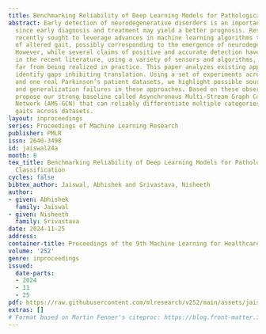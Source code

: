 ```yaml
---
title: Benchmarking Reliability of Deep Learning Models for Pathological Gait Classification
abstract: Early detection of neurodegenerative disorders is an important open problem,
  since early diagnosis and treatment may yield a better prognosis. Researchers have
  recently sought to leverage advances in machine learning algorithms to detect symptoms
  of altered gait, possibly corresponding to the emergence of neurodegenerative etiologies.
  However, while several claims of positive and accurate detection have been made
  in the recent literature, using a variety of sensors and algorithms, solutions are
  far from being realized in practice. This paper analyzes existing approaches to
  identify gaps inhibiting translation. Using a set of experiments across three Kinect-simulated
  and one real Parkinson’s patient datasets, we highlight possible sources of errors
  and generalization failures in these approaches. Based on these observations, we
  propose our strong baseline called Asynchronous Multi-Stream Graph Convolutional
  Network (AMS-GCN) that can reliably differentiate multiple categories of pathological
  gaits across datasets.
layout: inproceedings
series: Proceedings of Machine Learning Research
publisher: PMLR
issn: 2640-3498
id: jaiswal24a
month: 0
tex_title: Benchmarking Reliability of Deep Learning Models for Pathological Gait
  Classification
cycles: false
bibtex_author: Jaiswal, Abhishek and Srivastava, Nisheeth
author:
- given: Abhishek
  family: Jaiswal
- given: Nisheeth
  family: Srivastava
date: 2024-11-25
address:
container-title: Proceedings of the 9th Machine Learning for Healthcare Conference
volume: '252'
genre: inproceedings
issued:
  date-parts:
  - 2024
  - 11
  - 25
pdf: https://raw.githubusercontent.com/mlresearch/v252/main/assets/jaiswal24a/jaiswal24a.pdf
extras: []
# Format based on Martin Fenner's citeproc: https://blog.front-matter.io/posts/citeproc-yaml-for-bibliographies/
---
```

